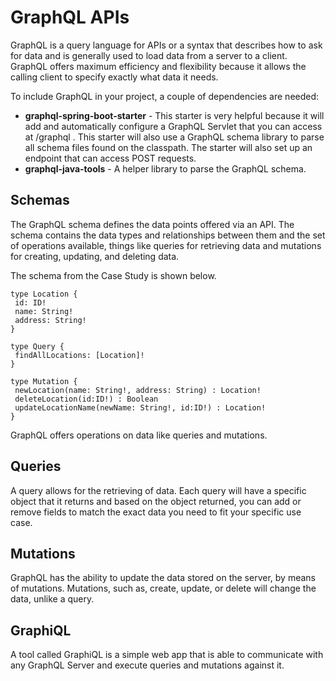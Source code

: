 # GraphQL APIs

GraphQL is a query language for APIs or a syntax that describes how to ask for data and is generally used to load data from a server to a client. 
GraphQL offers maximum efficiency and flexibility because it allows the calling client to specify exactly what data it needs.

To include GraphQL in your project, a couple of dependencies are needed:
* __graphql-spring-boot-starter__ - This starter is very helpful because it will add and automatically configure a GraphQL Servlet that you can access at /graphql . This starter will also use a GraphQL schema library to parse all schema files found on the classpath. The starter will also set up an endpoint that can access POST requests.
* __graphql-java-tools__ - A helper library to parse the GraphQL schema.


## Schemas
The GraphQL schema defines the data points offered via an API. The schema contains the data types and relationships between them and the set of operations available, things like queries for retrieving data and mutations for creating, updating, and deleting data.

The schema from the Case Study is shown below.

```
type Location {
 id: ID!
 name: String!
 address: String!
}

type Query {
 findAllLocations: [Location]!
}

type Mutation {
 newLocation(name: String!, address: String) : Location!
 deleteLocation(id:ID!) : Boolean
 updateLocationName(newName: String!, id:ID!) : Location!
}
```

GraphQL offers operations on data like queries and mutations.

## Queries
A query allows for the retrieving of data. Each query will have a specific object that it returns and based on the object returned, you can add or remove fields to match the exact data you need to fit your specific use case.

## Mutations
GraphQL has the ability to update the data stored on the server, by means of mutations. Mutations, such as, create, update, or delete will change the data, unlike a query.

## GraphiQL
A tool called GraphiQL is a simple web app that is able to communicate with any GraphQL Server and execute queries and mutations against it.
